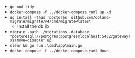 - `go mod tidy`
- `docker-compose -f ../docker-compose.yaml up -d`
- `go install -tags 'postgres' github.com/golang-migrate/migrate/v4/cmd/migrate@latest`
  - Install the db lib
- `migrate -path ./migrations -database "postgresql://postgres:postgres@localhost:5432/gateway?sslmode=disable" up`
- `clear && go run .\cmd\app\main.go`
- `docker-compose -f ../docker-compose.yaml down`

